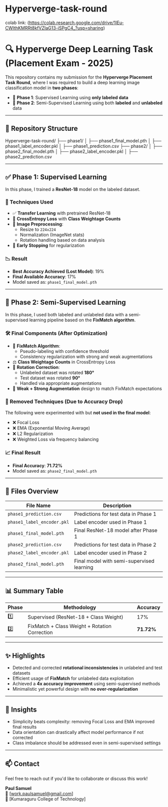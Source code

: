 # Hyperverge-task-round
colab link: (https://colab.research.google.com/drive/1IEu-CWIthKMRRt8kfVZIaG13-iSPgC4_?usp=sharing)

# 🔍 Hyperverge Deep Learning Task (Placement Exam - 2025)

This repository contains my submission for the **Hyperverge Placement Task Round**, where I was required to build a deep learning image classification model in **two phases**:

- 📌 **Phase 1**: Supervised Learning using **only labeled data**
- 🔄 **Phase 2**: Semi-Supervised Learning using both **labeled** and **unlabeled** data

---

## 📁 Repository Structure

Hyperverge-task-round/ ├── phase1/ │   ├── phase1_final_model.pth │   ├── phase1_label_encoder.pkl │   ├── phase1_prediction.csv ├── phase2/ │   ├── phase2_final_model.pth │   ├── phase2_label_encoder.pkl │   ├── phase2_prediction.csv


---

## ✅ Phase 1: Supervised Learning

In this phase, I trained a **ResNet-18** model on the labeled dataset.

### 🔧 Techniques Used

- ✅ **Transfer Learning** with pretrained ResNet-18
- 🧮 **CrossEntropy Loss** with **Class Weightage Counts**
- 🧼 **Image Preprocessing**:
  - Resize to `224x224`
  - Normalization (ImageNet stats)
  - Rotation handling based on data analysis
- 🔁 **Early Stopping** for regularization

### 📉 Result

- **Best Accuracy Achieved (Lost Model)**: 19%
- **Final Available Accuracy**: 17%
- Model saved as: `phase1_final_model.pth`

---

## 🔁 Phase 2: Semi-Supervised Learning

In this phase, I used both labeled and unlabeled data with a semi-supervised learning pipeline based on the **FixMatch algorithm**.

### 🛠️ Final Components (After Optimization)

- 📌 **FixMatch Algorithm**:
  - Pseudo-labeling with confidence threshold
  - Consistency regularization with strong and weak augmentations
- ⚖️ **Class Weightage Counts** in CrossEntropy Loss
- 🔄 **Rotation Correction**:
  - Unlabeled dataset was rotated **180°**
  - Test dataset was rotated **90°**
  - Handled via appropriate augmentations
- 🔁 **Weak + Strong Augmentation** design to match FixMatch expectations

### 🚫 Removed Techniques (Due to Accuracy Drop)

The following were experimented with but **not used in the final model**:
- ❌ Focal Loss
- ❌ EMA (Exponential Moving Average)
- ❌ L2 Regularization
- ❌ Weighted Loss via frequency balancing

### 📈 Final Result

- **Final Accuracy**: **71.72%**
- Model saved as: `phase2_final_model.pth`

---

## 📄 Files Overview

| File Name                  | Description                                 |
|---------------------------|---------------------------------------------|
| `phase1_prediction.csv`   | Predictions for test data in Phase 1        |
| `phase1_label_encoder.pkl`| Label encoder used in Phase 1               |
| `phase1_final_model.pth`  | Final ResNet-18 model after Phase 1         |
| `phase2_prediction.csv`   | Predictions for test data in Phase 2        |
| `phase2_label_encoder.pkl`| Label encoder used in Phase 2               |
| `phase2_final_model.pth`  | Final model with semi-supervised learning   |

---

## 📊 Summary Table

| Phase  | Methodology                        | Accuracy  |
|--------|-------------------------------------|-----------|
| 1️⃣     | Supervised (ResNet-18 + Class Weight) | 17%       |
| 2️⃣     | FixMatch + Class Weight + Rotation Correction | **71.72%** |

---

## ✨ Highlights

- Detected and corrected **rotational inconsistencies** in unlabeled and test datasets
- Efficient usage of **FixMatch** for unlabeled data exploitation
- Achieved a **4x accuracy improvement** using semi-supervised methods
- Minimalistic yet powerful design with **no over-regularization**

---

## 🧠 Insights

- Simplicity beats complexity: removing Focal Loss and EMA improved final results
- Data orientation can drastically affect model performance if not corrected
- Class imbalance should be addressed even in semi-supervised settings

---

## 📫 Contact

Feel free to reach out if you'd like to collaborate or discuss this work!

**Paul Samuel**  
📧 [work.paulsamuel@gmail.com]  
🏫 [Kumaraguru College of Technology]